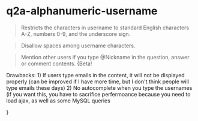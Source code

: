 # q2a-alphanumeric-username

> Restricts the characters in username to standard English characters A-Z, numbers 0-9, and the underscore sign.

> Disallow spaces among username characters.

> Mention other users if you type @Nickname in the question, answer or comment contents. 
  {Beta! 
  
  Drawbacks: 
          1) If users type emails in the content, it will not be displayed properly (can be improved if I have more time, but I don't think people will type emails these days) 
          2) No autocomplete when you type the usernames (if you want this, you have to sacrifice perfermoance because you need to load ajax, as well as some MySQL queries

}
